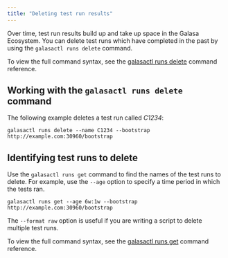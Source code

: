```yaml
---
title: "Deleting test run results"
---
```


Over time, test run results build up and take up space in the Galasa Ecosystem. You can delete test runs which have completed in the past by using the `galasactl runs delete` command.

To view the full command syntax, see the [galasactl runs delete](../reference/cli-syntax/galasactl_runs_delete.md) command reference.


## Working with the `galasactl runs delete` command

The following example deletes a test run called _C1234_: 

```shell
galasactl runs delete --name C1234 --bootstrap http://example.com:30960/bootstrap
```

## Identifying test runs to delete

Use the `galasactl runs get` command to find the names of the test runs to delete. For example, use the `--age` option to specify a time period in which the tests ran. 

```shell
galasactl runs get --age 6w:1w --bootstrap http://example.com:30960/bootstrap
```

The `--format raw` option is useful if you are writing a script to delete multiple test runs.

To view the full command syntax, see the [galasactl runs get](../reference/cli-syntax/galasactl_runs_get.md) command reference.
